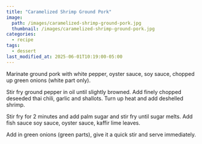 ```yaml
---
title: "Caramelized Shrimp Ground Pork"
image: 
  path: /images/caramelized-shrimp-ground-pork.jpg
  thumbnail: /images/caramelized-shrimp-ground-pork.jpg
categories:
  - recipe
tags:
  - dessert
last_modified_at: 2025-06-01T10:19:00-05:00
---
```


Marinate ground pork with white pepper, oyster sauce, soy sauce, chopped up green onions (white part only).

Stir fry ground pepper in oil until slightly browned. Add finely chopped deseeded thai chili, garlic and shallots. Turn up heat and add deshelled shrimp. 

Stir fry for 2 minutes and add palm sugar and stir fry until sugar melts. Add fish sauce soy sauce, oyster sauce, kaffir lime leaves.

Add in green onions (green parts), give it a quick stir and serve immediately. 